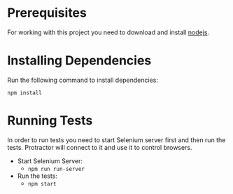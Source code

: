 # Prerequisites

For working with this project you need to download and install [nodejs](https://nodejs.org/en/download/).

# Installing Dependencies

Run the following command to install dependencies:

`npm install`

# Running Tests

In order to run tests you need to start Selenium server first and then run the tests.
Protractor will connect to it and use it to control browsers. 

* Start Selenium Server:
    * `npm run run-server`
* Run the tests:
    * `npm start`
